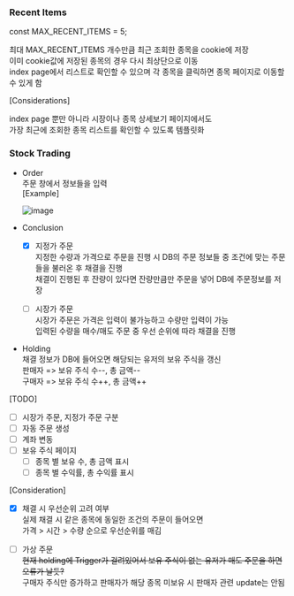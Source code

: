 
### Recent Items  
  
const MAX_RECENT_ITEMS = 5;  
  
최대 MAX_RECENT_ITEMS 개수만큼 최근 조회한 종목을 cookie에 저장  
이미 cookie값에 저장된 종목의 경우 다시 최상단으로 이동  
index page에서 리스트로 확인할 수 있으며 각 종목을 클릭하면 종목 페이지로 이동할 수 있게 함  
  
[Considerations]  
  
index page 뿐만 아니라 시장이나 종목 상세보기 페이지에서도   
가장 최근에 조회한 종목 리스트를 확인할 수 있도록 템플릿화  
  

### Stock Trading  
  
- Order  
  주문 창에서 정보들을 입력  
  [Example]  
  
  ![image](https://user-images.githubusercontent.com/80976609/203515770-339e3389-cf0c-4b65-b461-8bc4b1d06181.png)    
  
- Conclusion  
  - [x] 지정가 주문  
    지정한 수량과 가격으로 주문을 진행 시 DB의 주문 정보들 중 조건에 맞는 주문들을 불러온 후 채결을 진행  
    채결이 진행된 후 잔량이 있다면 잔량만큼만 주문을 넣어 DB에 주문정보를 저장   
  
  - [ ] 시장가 주문  
    시장가 주문은 가격은 입력이 불가능하고 수량만 입력이 가능    
    입력된 수량을 매수/매도 주문 중 우선 순위에 따라 채결을 진행  
  
- Holding  
  채결 정보가 DB에 들어오면 해당되는 유저의 보유 주식을 갱신  
  판매자 => 보유 주식 수--,   총 금액--  
  구매자 => 보유 주식 수++,   총 금액++  

 
[TODO]  
- [ ] 시장가 주문, 지정가 주문 구분
- [ ] 자동 주문 생성  
- [ ] 계좌 변동  
- [ ] 보유 주식 페이지  
  - [ ] 종목 별 보유 수, 총 금액 표시  
  - [ ] 종목 별 수익률, 총 수익률 표시  
  
[Consideration]  
- [x] 채결 시 우선순위 고려 여부  
    실제 채결 시 같은 종목에 동일한 조건의 주문이 들어오면  
    가격 > 시간 > 수량 순으로 우선순위를 매김  

- [ ] 가상 주문  
    ~~현재 holding에 Trigger가 걸려있어서 보유 주식이 없는 유저가 매도 주문을 하면 오류가 날듯?~~  
    구매자 주식만 증가하고 판매자가 해당 종목 미보유 시 판매자 관련 update는 안됨  
